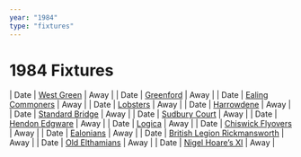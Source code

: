 ```yaml
---
year: "1984"
type: "fixtures"
---
```


# 1984 Fixtures

| Date | [West Green](1984/west-green) | Away |
| Date | [Greenford](1984/greenford) | Away |
| Date | [Ealing Commoners](1984/ealing-commoners) | Away |
| Date | [Lobsters](1984/lobsters) | Away |
| Date | [Harrowdene](1984/harrowdene) | Away |
| Date | [Standard Bridge](1984/standard-bridge) | Away |
| Date | [Sudbury Court](1984/sudbury-court) | Away |
| Date | [Hendon Edgware](1984/hendon-edgware) | Away |
| Date | [Logica](1984/logica) | Away |
| Date | [Chiswick Flyovers](1984/chiswick-flyovers) | Away |
| Date | [Ealonians](1984/ealonians) | Away |
| Date | [British Legion Rickmansworth](1984/british-legion-rickmansworth) | Away |
| Date | [Old Elthamians](1984/old-elthamians) | Away |
| Date | [Nigel Hoare’s XI](1984/nigel-hoares-xi) | Away |